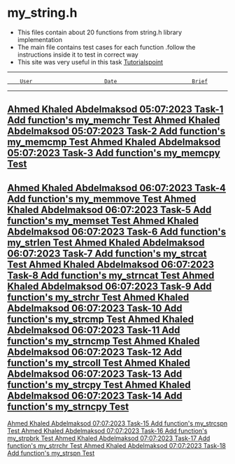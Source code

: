 # my_string.h
- This files contain about 20 functions from string.h library implementation <br>
- The main file contains test cases for each function .follow the instructions inside it to test in correct way <br>
- This site was very useful in this task <a href="https://www.tutorialspoint.com/c_standard_library/string_h.htm">Tutorialspoint <br>

 *************************************************************************************************
        User                       Date                        Brief
 *************************************************************************************************
 Ahmed Khaled Abdelmaksod       05:07:2023            Task-1 Add function's my_memchr  Test
 Ahmed Khaled Abdelmaksod       05:07:2023            Task-2 Add function's my_memcmp  Test
 Ahmed Khaled Abdelmaksod       05:07:2023            Task-3 Add function's my_memcpy  Test
 -------------------------------------------------------------------------------------------------
 Ahmed Khaled Abdelmaksod       06:07:2023            Task-4 Add function's my_memmove Test
 Ahmed Khaled Abdelmaksod       06:07:2023            Task-5 Add function's my_memset Test
 Ahmed Khaled Abdelmaksod       06:07:2023            Task-6 Add function's my_strlen  Test
 Ahmed Khaled Abdelmaksod       06:07:2023            Task-7 Add function's my_strcat  Test
 Ahmed Khaled Abdelmaksod       06:07:2023            Task-8 Add function's my_strncat  Test
 Ahmed Khaled Abdelmaksod       06:07:2023            Task-9 Add function's my_strchr  Test
 Ahmed Khaled Abdelmaksod       06:07:2023            Task-10 Add function's my_strcmp  Test
 Ahmed Khaled Abdelmaksod       06:07:2023            Task-11 Add function's my_strncmp  Test
 Ahmed Khaled Abdelmaksod       06:07:2023            Task-12 Add function's my_strcoll  Test
 Ahmed Khaled Abdelmaksod       06:07:2023            Task-13 Add function's my_strcpy  Test
 Ahmed Khaled Abdelmaksod       06:07:2023            Task-14 Add function's my_strncpy  Test
 -------------------------------------------------------------------------------------------------
 Ahmed Khaled Abdelmaksod       07:07:2023            Task-15 Add function's my_strcspn  Test
 Ahmed Khaled Abdelmaksod       07:07:2023            Task-16 Add function's my_strpbrk  Test
 Ahmed Khaled Abdelmaksod       07:07:2023            Task-17 Add function's my_strrchr  Test
 Ahmed Khaled Abdelmaksod       07:07:2023            Task-18 Add function's my_strspn  Test

